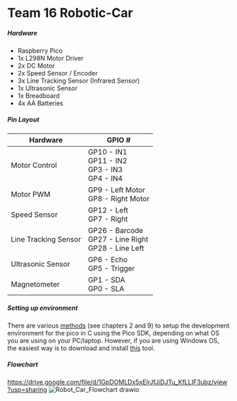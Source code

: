 # Team 16 Robotic-Car

##### Hardware
* Raspberry Pico
* 1x L298N Motor Driver
* 2x DC Motor
* 2x Speed Sensor / Encoder
* 3x Line Tracking Sensor (Infrared Sensor)
* 1x Ultrasonic Sensor
* 1x Breadboard
* 4x AA Batteries

##### Pin Layout
| Hardware | GPIO # |
|---|---|
| Motor Control | GP10 - IN1 <br/> GP11 - IN2 <br/> GP3 - IN3 <br/> GP4 - IN4 |
| Motor PWM | GP9 - Left Motor <br/> GP8 - Right Motor |
| Speed Sensor | GP12 - Left <br/> GP7 - Right |
| Line Tracking Sensor | GP26 - Barcode <br/> GP27 - Line Right <br/> GP28 - Line Left |
| Ultrasonic Sensor | GP6 - Echo </br> GP5 - Trigger |
| Magnetometer | GP1 - SDA </br> GP0 - SLA |


##### Setting up environment 
There are various [methods](https://datasheets.raspberrypi.com/pico/getting-started-with-pico.pdf) (see chapters 2 and 9) to setup the development environment for the pico in C using the Pico SDK, depending on what OS you are using on your PC/laptop. However, if you are using Windows OS, the easiest way is to download and install [this](https://github.com/raspberrypi/pico-setup-windows/releases/latest/download/pico-setup-windows-x64-standalone.exe) tool.

##### Flowchart
https://drive.google.com/file/d/1GpDOMLDx5xElrJfJiDJTu_KfLLIF3ubz/view?usp=sharing
![Robot_Car_Flowchart drawio](https://github.com/jeffrey1002/Team-16-Robotic-Car/assets/115239275/238cc755-a5c8-4a82-a0d7-a5bf6dba4140)

